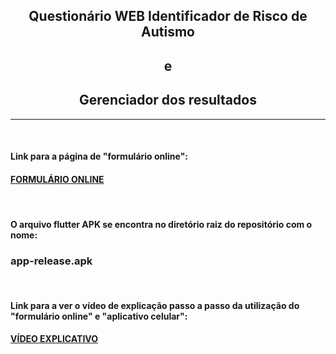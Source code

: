 ﻿<h2 align="center">Questionário WEB Identificador de Risco de Autismo</h2>
<h2 align="center">e</h2>
<h2 align="center">Gerenciador dos resultados</h2>
<hr>
<br>
<h4 align="left">Link para a página de "formulário online":</h4>
<h4><a href="https://cirqueira99.github.io/questionario_autismo/">FORMULÁRIO ONLINE</a></h4>
<br>
<h4 align="left">O arquivo flutter APK se encontra no diretório raiz do repositório com o nome:</h4>
<h3><stronger>app-release.apk</stronger></h3>
<br>
<h4 align="left">Link para a ver o vídeo de explicação passo a passo da utilização do "formulário online" e "aplicativo celular":</h4>
<h4><a href="https://drive.google.com/file/d/134Ju2yU3XT-F43x4kkp5UvXgVjchLG6D/view?usp=sharing">VÍDEO EXPLICATIVO</a></h4>
